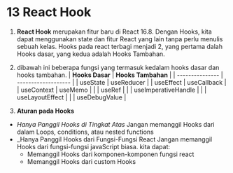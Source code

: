 # 13 React Hook

1. **React Hook** merupakan fitur baru di React 16.8. Dengan Hooks, kita dapat menggunakan state dan fitur React yang lain tanpa perlu menulis sebuah kelas. Hooks pada react terbagi menjadi 2, yang pertama dalah Hooks dasar, yang kedua adalah Hooks Tambahan.

2. dibawah ini beberapa fungsi yang termasuk kedalam hooks dasar dan hooks tambahan.
   | **Hooks Dasar** | **Hooks Tambahan** |
   | --------------- | ------------------- |
   | useState | useReducer |
   | useEffect | useCallback |
   | useContext | useMemo |
   | | useRef |
   | | useImperativeHandle |
   | | useLayoutEffect |
   | | useDebugValue |

3. **Aturan pada Hooks**

- _Hanya Panggil Hooks di Tingkat Atas_
  Jangan memanggil Hooks dari dalam Loops, conditions, atau nested functions
- \_Hanya Panggil Hooks dari Fungsi-Fungsi React
  Jangan memanggil Hooks dari fungsi-fungsi javaScript biasa.
  kita dapat:
  - Memanggil Hooks dari komponen-komponen fungsi react
  - Memanggil Hooks dari custom Hooks
